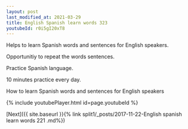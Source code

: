 ```yaml
---
layout: post
last_modified_at: 2021-03-29
title: English Spanish learn words 323 
youtubeId: r0i5gI20xT8
---
```

 
 
Helps to learn Spanish words and sentences for English speakers.

Opportunitiy to repeat the words sentences. 

Practice Spanish language. 
 
10 minutes practice every day. 
 
How to learn Spanish words and sentences for English speakers 
 
{% include youtubePlayer.html id=page.youtubeId %}
 
 
[Next]({{ site.baseurl }}{% link  split1/_posts/2017-11-22-English spanish learn words 221 .md%})
 
